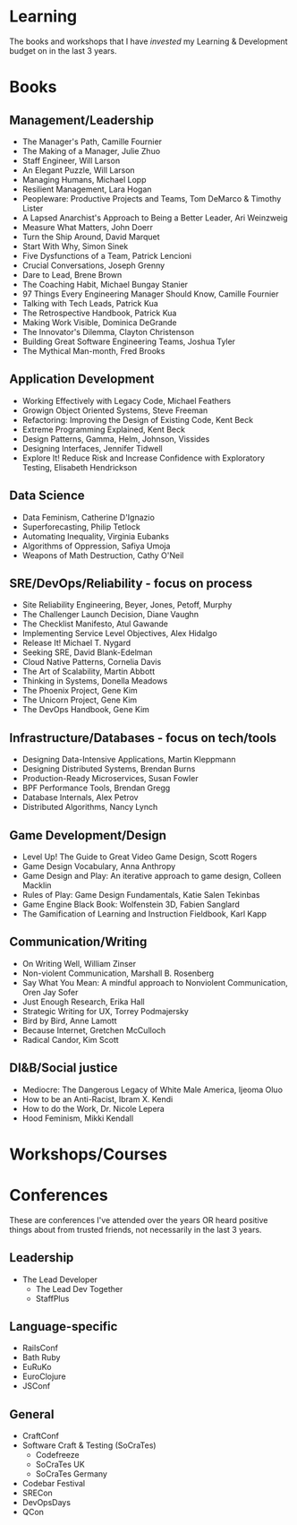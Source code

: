 # Learning
The books and workshops that I have *invested* my Learning &amp; Development budget on in the last 3 years.

# Books

## Management/Leadership

* The Manager's Path, Camille Fournier
* The Making of a Manager, Julie Zhuo
* Staff Engineer, Will Larson
* An Elegant Puzzle, Will Larson
* Managing Humans, Michael Lopp
* Resilient Management, Lara Hogan
* Peopleware: Productive Projects and Teams, Tom DeMarco & Timothy Lister
* A Lapsed Anarchist's Approach to Being a Better Leader, Ari Weinzweig
* Measure What Matters, John Doerr
* Turn the Ship Around, David Marquet
* Start With Why, Simon Sinek
* Five Dysfunctions of a Team, Patrick Lencioni
* Crucial Conversations, Joseph Grenny
* Dare to Lead, Brene Brown
* The Coaching Habit, Michael Bungay Stanier
* 97 Things Every Engineering Manager Should Know, Camille Fournier
* Talking with Tech Leads, Patrick Kua
* The Retrospective Handbook, Patrick Kua
* Making Work Visible, Dominica DeGrande
* The Innovator's Dilemma, Clayton Christenson
* Building Great Software Engineering Teams, Joshua Tyler
* The Mythical Man-month, Fred Brooks

## Application Development

* Working Effectively with Legacy Code, Michael Feathers
* Growign Object Oriented Systems, Steve Freeman
* Refactoring: Improving the Design of Existing Code, Kent Beck
* Extreme Programming Explained, Kent Beck
* Design Patterns, Gamma, Helm, Johnson, Vissides
* Designing Interfaces, Jennifer Tidwell
* Explore It! Reduce Risk and Increase Confidence with Exploratory Testing, Elisabeth Hendrickson

## Data Science

* Data Feminism, Catherine D'Ignazio
* Superforecasting, Philip Tetlock
* Automating Inequality, Virginia Eubanks
* Algorithms of Oppression, Safiya Umoja
* Weapons of Math Destruction, Cathy O'Neil

## SRE/DevOps/Reliability - focus on process

* Site Reliability Engineering, Beyer, Jones, Petoff, Murphy
* The Challenger Launch Decision, Diane Vaughn
* The Checklist Manifesto, Atul Gawande
* Implementing Service Level Objectives, Alex Hidalgo
* Release It! Michael T. Nygard
* Seeking SRE, David Blank-Edelman
* Cloud Native Patterns, Cornelia Davis
* The Art of Scalability, Martin Abbott
* Thinking in Systems, Donella Meadows
* The Phoenix Project, Gene Kim
* The Unicorn Project, Gene Kim
* The DevOps Handbook, Gene Kim

## Infrastructure/Databases - focus on tech/tools

* Designing Data-Intensive Applications, Martin Kleppmann
* Designing Distributed Systems, Brendan Burns
* Production-Ready Microservices, Susan Fowler
* BPF Performance Tools, Brendan Gregg
* Database Internals, Alex Petrov
* Distributed Algorithms, Nancy Lynch

## Game Development/Design

* Level Up! The Guide to Great Video Game Design, Scott Rogers
* Game Design Vocabulary, Anna Anthropy
* Game Design and Play: An iterative approach to game design, Colleen Macklin
* Rules of Play: Game Design Fundamentals, Katie Salen Tekinbas
* Game Engine Black Book: Wolfenstein 3D, Fabien Sanglard
* The Gamification of Learning and Instruction Fieldbook, Karl Kapp

## Communication/Writing

* On Writing Well, William Zinser
* Non-violent Communication, Marshall B. Rosenberg
* Say What You Mean: A mindful approach to Nonviolent Communication, Oren Jay Sofer
* Just Enough Research, Erika Hall
* Strategic Writing for UX, Torrey Podmajersky
* Bird by Bird, Anne Lamott
* Because Internet, Gretchen McCulloch
* Radical Candor, Kim Scott

## DI&B/Social justice

* Mediocre: The Dangerous Legacy of White Male America, Ijeoma Oluo
* How to be an Anti-Racist, Ibram X. Kendi
* How to do the Work, Dr. Nicole Lepera
* Hood Feminism, Mikki Kendall

# Workshops/Courses

# Conferences

These are conferences I've attended over the years OR heard positive things about from trusted friends, not necessarily in the last 3 years.

## Leadership

* The Lead Developer
  * The Lead Dev Together
  * StaffPlus

## Language-specific

* RailsConf
* Bath Ruby
* EuRuKo
* EuroClojure
* JSConf

## General

* CraftConf
* Software Craft & Testing (SoCraTes)
  * Codefreeze
  * SoCraTes UK
  * SoCraTes Germany
* Codebar Festival
* SRECon
* DevOpsDays
* QCon

